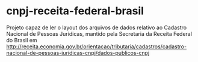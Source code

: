 # cnpj-receita-federal-brasil
Projeto capaz de ler o layout dos arquivos de dados relativo ao Cadastro Nacional de Pessoas Jurídicas, mantido pela Secretaria da Receita Federal do Brasil em http://receita.economia.gov.br/orientacao/tributaria/cadastros/cadastro-nacional-de-pessoas-juridicas-cnpj/dados-publicos-cnpj
